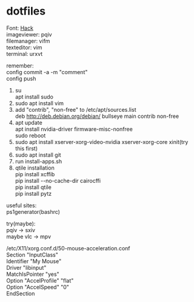 # dotfiles
Font: <a href=https://github.com/source-foundry/Hack/releases/download/v3.003/Hack-v3.003-ttf.zip> Hack</a></br>
imageviewer: pqiv</br>
filemanager: vifm</br>
texteditor: vim</br>
terminal: urxvt</br>


remember:</br>
config commit -a -m "comment"</br>
config push</br>

1. su</br>
   apt install sudo</br>
2. sudo apt install vim</br>
3. add "contrib", "non-free" to /etc/apt/sources.list</br>
   deb http://deb.debian.org/debian/ bullseye main contrib non-free</br>
4. apt update</br>
   apt install nvidia-driver firmware-misc-nonfree</br>
   sudo reboot</br>
5. sudo apt install xserver-xorg-video-nvidia xserver-xorg-core xinit(try this first)</br>
7. sudo apt install git</br>
8. run install-apps.sh</br>
9. qtile installation</br>
   pip install xcffib </br>
   pip install --no-cache-dir cairocffi</br>
   pip install qtile</br>
   pip install pytz</br>

useful sites:</br>
ps1generator(bashrc)</br>

try(maybe):</br>
pqiv -> sxiv</br>
maybe vlc -> mpv</br>

/etc/X11/xorg.conf.d/50-mouse-acceleration.conf</br>
Section "InputClass"</br>
	Identifier "My Mouse"</br>
	Driver "libinput"</br>
	MatchIsPointer "yes"</br>
	Option "AccelProfile" "flat"</br>
	Option "AccelSpeed" "0"</br>
EndSection</br>

